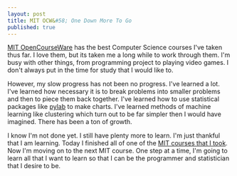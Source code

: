 ```yaml
---
layout: post
title: MIT OCW&#58; One Down More To Go
published: true
---
```

[MIT OpenCourseWare](http://ocw.mit.edu/index.htm) has the best Computer Science courses I've taken thus far. I love them, but its taken me a long while to work through them. I'm busy with other things, from programming project to playing video games. I don't always put in the time for study that I would like to.

However, my slow progress has not been no progress. I've learned a lot. I've learned how necessary it is to break problems into smaller problems and then to piece them back together. I've learned how to use statistical packages like [pylab](http://www.scipy.org/PyLab) to make charts. I've learned methods of machine learning like clustering which turn out to be far simpler then I would have imagined. There has been a ton of growth.

I know I'm not done yet. I still have plenty more to learn. I'm just thankful that I am learning. Today I finished all of one of the [MIT courses that I took](http://ocw.mit.edu/courses/electrical-engineering-and-computer-science/6-00sc-introduction-to-computer-science-and-programming-spring-2011/). Now I'm moving on to the next MIT course. One step at a time, I'm going to learn all that I want to learn so that I can be the programmer and statistician that I desire to be.